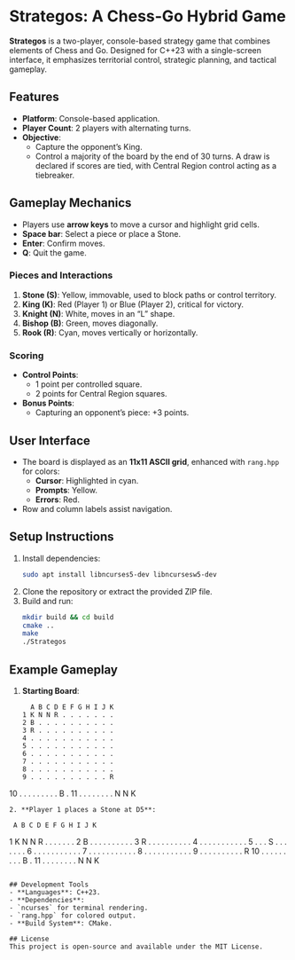 # Strategos: A Chess-Go Hybrid Game

**Strategos** is a two-player, console-based strategy game that combines elements of Chess and Go. Designed for C++23 with a single-screen interface, it emphasizes territorial control, strategic planning, and tactical gameplay.

## Features
- **Platform**: Console-based application.
- **Player Count**: 2 players with alternating turns.
- **Objective**:
  - Capture the opponent’s King.
  - Control a majority of the board by the end of 30 turns. A draw is declared if scores are tied, with Central Region control acting as a tiebreaker.

## Gameplay Mechanics
- Players use **arrow keys** to move a cursor and highlight grid cells.
- **Space bar**: Select a piece or place a Stone.
- **Enter**: Confirm moves.
- **Q**: Quit the game.

### Pieces and Interactions
1. **Stone (S)**: Yellow, immovable, used to block paths or control territory.
2. **King (K)**: Red (Player 1) or Blue (Player 2), critical for victory.
3. **Knight (N)**: White, moves in an “L” shape.
4. **Bishop (B)**: Green, moves diagonally.
5. **Rook (R)**: Cyan, moves vertically or horizontally.

### Scoring
- **Control Points**:
  - 1 point per controlled square.
  - 2 points for Central Region squares.
- **Bonus Points**:
  - Capturing an opponent’s piece: +3 points.

## User Interface
- The board is displayed as an **11x11 ASCII grid**, enhanced with `rang.hpp` for colors:
  - **Cursor**: Highlighted in cyan.
  - **Prompts**: Yellow.
  - **Errors**: Red.
- Row and column labels assist navigation.

## Setup Instructions
1. Install dependencies:
   ```bash
   sudo apt install libncurses5-dev libncursesw5-dev
   ```
2. Clone the repository or extract the provided ZIP file.
3. Build and run:
   ```bash
   mkdir build && cd build
   cmake ..
   make
   ./Strategos
   ```

## Example Gameplay
1. **Starting Board**:
   ```
     A B C D E F G H I J K
   1 K N N R . . . . . . .
   2 B . . . . . . . . . .
   3 R . . . . . . . . . .
   4 . . . . . . . . . . .
   5 . . . . . . . . . . .
   6 . . . . . . . . . . .
   7 . . . . . . . . . . .
   8 . . . . . . . . . . .
   9 . . . . . . . . . . R
  10 . . . . . . . . . B .
  11 . . . . . . . . N N K
   ```
2. **Player 1 places a Stone at D5**:
   ```
     A B C D E F G H I J K
   1 K N N R . . . . . . .
   2 B . . . . . . . . . .
   3 R . . . . . . . . . .
   4 . . . . . . . . . . .
   5 . . . S . . . . . . .
   6 . . . . . . . . . . .
   7 . . . . . . . . . . .
   8 . . . . . . . . . . .
   9 . . . . . . . . . . R
  10 . . . . . . . . . B .
  11 . . . . . . . . N N K
   ```

## Development Tools
- **Languages**: C++23.
- **Dependencies**:
  - `ncurses` for terminal rendering.
  - `rang.hpp` for colored output.
- **Build System**: CMake.

## License
This project is open-source and available under the MIT License.

